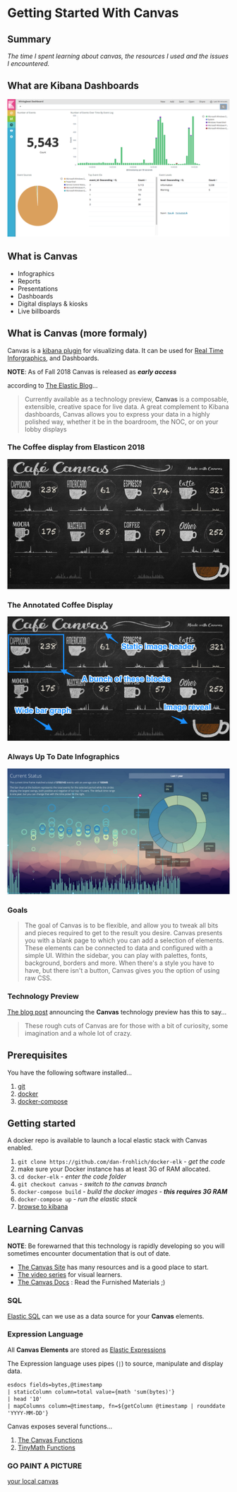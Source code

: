 # Getting Started With Canvas

## Summary

_The time I spent learning about canvas, the resources I used and the issues I encountered._

## What are Kibana Dashboards

![kibana dashboard image](resources/winlogbeat-dashboard.png)

## What is Canvas

* Infographics
* Reports
* Presentations
* Dashboards
* Digital displays & kiosks
* Live billboards

## What is Canvas (more formaly)

Canvas is a [kibana plugin](https://www.elastic.co/guide/en/kibana/current/kibana-plugins.html) for visualizing data. It can be used for [Real Time Inforgraphics](https://www.elastic.co/elasticon/conf/2018/sf/creating-canvas-for-real-time-infographics-in-kibana), and Dashboards.

__NOTE__: As of Fall 2018 Canvas is released as ***early access***

according to [The Elastic Blog](https://www.elastic.co/blog/elasticon-kibana-canvas-story-elasticoffee)...

> Currently available as a technology preview, __Canvas__ is a composable, extensible, creative space for live data. A great complement to Kibana dashboards, Canvas allows you to express your data in a highly polished way, whether it be in the boardroom, the NOC, or on your lobby displays

### The Coffee display from Elasticon 2018

![coffe display image](resources/elasticon-canvas-story-elasticoffee-image.jpg)

### The Annotated Coffee Display

![annotated coffe display image](resources/elasticon-canvas-story-elasticoffee-image-annotated.png)

### Always Up To Date Infographics

![current status image](resources/canvas_example_1.png)

### Goals

> The goal of Canvas is to be flexible, and allow you to tweak all bits and pieces required to get to the result you desire. Canvas presents you with a blank page to which you can add a selection of elements. These elements can be connected to data and configured with a simple UI. Within the sidebar, you can play with palettes, fonts, background, borders and more. When there's a style you have to have, but there isn't a button, Canvas gives you the option of using raw CSS.

### Technology Preview

[The blog post](https://www.elastic.co/blog/canvas-tech-preview) announcing the __Canvas__ technology preview has this to say... 

>These rough cuts of Canvas are for those with a bit of curiosity, some imagination and a whole lot of crazy.

## Prerequisites

You have the following software installed...

1. [git](https://git-scm.com/)
2. [docker](https://www.docker.com/)
3. [docker-compose](https://docs.docker.com/compose/)

## Getting started

A docker repo is available to launch a local elastic stack with Canvas enabled.

1. `git clone https://github.com/dan-frohlich/docker-elk` - _get the code_
2. make sure your Docker instance has at least 3G of RAM allocated.
3. `cd docker-elk` - _enter the code folder_
4. `git checkout canvas` - _switch to the canvas branch_
5. `docker-compose build` - _build the docker images - __this requires 3G RAM___
6. `docker-compose up` - _run the elastic stack_
7. [browse to kibana](http://localhost:5601/app/canvas)

## Learning Canvas

**NOTE**: Be forewarned that this technology is rapidly developing so you will sometimes encounter documentation that is out of date.

* [The Canvas Site](https://canvas.elastic.co/) has many resources and is a good place to start.
* [The video series](https://canvas.elastic.co/videos/index.html) for visual learners.
* [The Canvas Docs](https://canvas.elastic.co/reference/index.html) : Read the Furnished Materials ;)

### SQL

[Elastic SQL](https://www.elastic.co/webinars/introduction-to-elasticsearch-sql) can we use as a data source for your __Canvas__ elements.

### Expression Language

All __Canvas Elements__ are stored as [Elastic Expressions](https://canvas.elastic.co/stories/expression-lifecycle.html)

The Expression language uses pipes (`|`) to source, manipulate and display data.

```plaintext
esdocs fields=bytes,@timestamp
| staticColumn column=total value={math 'sum(bytes)'}
| head '10'
| mapColumns column=@timestamp, fn=${getColumn @timestamp | rounddate 'YYYY-MM-DD'}
```

Canvas exposes several functions...

1. [The Canvas Functions](https://canvas.elastic.co/reference/index.html)
2. [TinyMath Functions](https://canvas.elastic.co/reference/tinymath.html)

### GO PAINT A PICTURE

[your local canvas](http://localhost:5601/app/canvas)
